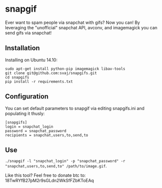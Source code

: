 snapgif
=======

Ever want to spam people via snapchat with gifs?  Now you can!
By leveraging the "unofficial" snapchat API, avconv, and imagemagick you can send gifs via snapchat!

Installation
---

Installing on Ubuntu 14.10:

```
sudo apt-get install python-pip imagemagick libav-tools
git clone git@github.com:svaj/snapgifs.git
cd snapgifs
pip install -r requirements.txt
```

Configuration
---

You can set default parameters to snapgif via editing snapgifs.ini and populating it thusly:
```
[snapgifs]
login = snapchat_login
password = snapchat_password
recipients = snapchat,users,to,send,to
```

Use
---

`./snapgif -l "snapchat_login" -p "snapchat_password" -r "snapchat,users,to,send,to" /path/to/image.gif`.


Like this tool?
Feel free to donate btc to:
18TwRYfB27pM2r9sGLdn2WkSfFZbKToEAq
